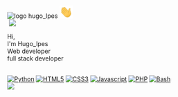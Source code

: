 <div id="title" align="left">
    <img alt="logo hugo_lpes" width="500" src="https://user-images.githubusercontent.com/79276855/162258452-a6853a6b-399e-4a8d-8acb-ecf099cf31a8.png">
    <img src="https://raw.githubusercontent.com/Andy-Python-Programmer/Andy-Python-Programmer/master/hello.gif" width="30"></h1>
</div>



<div id="icon_presentation">
  <img align="right" src="https://miro.medium.com/max/1360/1*IRGHmiGsa16stedQvIaZfw.gif" width="500"/>
  <br>
  <p>Hi,<br>
  I'm Hugo_lpes<br>
  Web developer<br>
  full stack developer</p><br>
  <a href ="https://www.python.org/"><img alt="Python" width="26px" src="https://cdn.jsdelivr.net/gh/devicons/devicon/icons/python/python-original.svg" target="_blank"></a>
  <a href="https://validator.w3.org/#validate_by_uri"><img alt="HTML5" width="26px" src="https://cdn.jsdelivr.net/gh/devicons/devicon/icons/html5/html5-original.svg" target="_blank"></a>
  <a href="https://jigsaw.w3.org/css-validator/"><img alt="CSS3" width="26px" src="https://cdn.jsdelivr.net/gh/devicons/devicon/icons/css3/css3-original.svg" target="_blank"></a>
  <a href="https://developer.mozilla.org/fr/docs/Web/JavaScript"><img alt="Javascript" width="26px" src="https://cdn.jsdelivr.net/gh/devicons/devicon/icons/javascript/javascript-original.svg" target="_blank"></a>
  <a href="https://www.php.net/"><img alt="PHP" width="26px" src="https://cdn.jsdelivr.net/gh/devicons/devicon/icons/php/php-original.svg" target="_blank"></a>
  <a href="https://www.gnu.org/home.fr.html"><img alt="Bash" width="26px" src="https://cdn.jsdelivr.net/gh/devicons/devicon/icons/bash/bash-original.svg" target="_blank"></a>
</div>


<div id="static">
  <img src="https://camo.githubusercontent.com/c3f5c5fd2d0ac06be342cb737154726913fb9ef2074cec19395f8c7dd006a83f/68747470733a2f2f6769746875622d726561646d652d73746174732e76657263656c2e6170702f6170693f757365726e616d653d616e7572616768617a72612673686f775f69636f6e733d7472756526686964653d636f6e74726962732c7072732663616368655f7365636f6e64733d3836343030267468656d653d6f757472756e"/>
</div>
